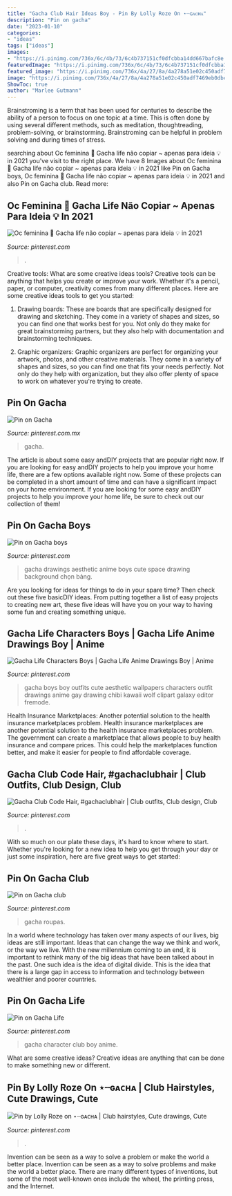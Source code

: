 ```yaml
---
title: "Gacha Club Hair Ideas Boy - Pin By Lolly Roze On ⋆┈ɢᴀᴄʜᴀ"
description: "Pin on gacha"
date: "2023-01-10"
categories:
- "ideas"
tags: ["ideas"]
images:
- "https://i.pinimg.com/736x/6c/4b/73/6c4b737151cf0dfcbba14dd667bafc8e.jpg"
featuredImage: "https://i.pinimg.com/736x/6c/4b/73/6c4b737151cf0dfcbba14dd667bafc8e.jpg"
featured_image: "https://i.pinimg.com/736x/4a/27/8a/4a278a51e02c450adf7469eb0dbccf00.jpg"
image: "https://i.pinimg.com/736x/4a/27/8a/4a278a51e02c450adf7469eb0dbccf00.jpg"
ShowToc: true
author: "Marlee Gutmann"
---
```



Brainstroming is a term that has been used for centuries to describe the ability of a person to focus on one topic at a time. This is often done by using several different methods, such as meditation, thoughtreading, problem-solving, or brainstorming. Brainstroming can be helpful in problem solving and during times of stress.

	

		
searching about Oc feminina 📎 Gacha life não copiar ~ apenas para ideia 💡 in 2021 you've visit to the right place. We have 8 Images about Oc feminina 📎 Gacha life não copiar ~ apenas para ideia 💡 in 2021 like Pin on Gacha boys, Oc feminina 📎 Gacha life não copiar ~ apenas para ideia 💡 in 2021 and also Pin on Gacha club. Read more:
		
    
## Oc Feminina 📎 Gacha Life Não Copiar ~ Apenas Para Ideia 💡 In 2021

<img loading=lazy src="https://i.pinimg.com/736x/40/2f/86/402f865d91832dd304f759464696947d.jpg" onerror="this.onerror=null;this.src='https://tse3.mm.bing.net/th?id=OIP.W2wMqHYbpu7erW5pcJCbZwAAAA&amp;pid=15.1';" alt="Oc feminina 📎 Gacha life não copiar ~ apenas para ideia 💡 in 2021">

_Source: pinterest.com_

>. 

	

Creative tools: What are some creative ideas tools?
Creative tools can be anything that helps you create or improve your work. Whether it's a pencil, paper, or computer, creativity comes from many different places. Here are some creative ideas tools to get you started:
1. Drawing boards: These are boards that are specifically designed for drawing and sketching. They come in a variety of shapes and sizes, so you can find one that works best for you. Not only do they make for great brainstorming partners, but they also help with documentation and brainstorming techniques.

2. Graphic organizers: Graphic organizers are perfect for organizing your artwork, photos, and other creative materials. They come in a variety of shapes and sizes, so you can find one that fits your needs perfectly. Not only do they help with organization, but they also offer plenty of space to work on whatever you're trying to create.

    
## Pin On Gacha

<img loading=lazy src="https://i.pinimg.com/736x/a1/44/b3/a144b301cd4188c4ffaf48d122463384.jpg" onerror="this.onerror=null;this.src='https://tse3.mm.bing.net/th?id=OIP.Y1WwpjvdPysNoLDXaWBvWwHaHV&amp;pid=15.1';" alt="Pin on Gacha">

_Source: pinterest.com.mx_

>gacha. 

	

The article is about some easy andDIY projects that are popular right now.
If you are looking for easy andDIY projects to help you improve your home life, there are a few options available right now. Some of these projects can be completed in a short amount of time and can have a significant impact on your home environment. If you are looking for some easy andDIY projects to help you improve your home life, be sure to check out our collection of them!

    
## Pin On Gacha Boys

<img loading=lazy src="https://i.pinimg.com/736x/20/bd/d1/20bdd15a53c310c28b2d68eb49832904.jpg" onerror="this.onerror=null;this.src='https://tse3.mm.bing.net/th?id=OIP.E_JI2s3WImsxewupSmP85AHaHa&amp;pid=15.1';" alt="Pin on Gacha boys">

_Source: pinterest.com_

>gacha drawings aesthetic anime boys cute space drawing background chọn bảng. 

	

Are you looking for ideas for things to do in your spare time? Then check out these five basicDIY ideas. From putting together a list of easy projects to creating new art, these five ideas will have you on your way to having some fun and creating something unique.

    
## Gacha Life Characters Boys | Gacha Life Anime Drawings Boy | Anime

<img loading=lazy src="https://i.pinimg.com/736x/4a/27/8a/4a278a51e02c450adf7469eb0dbccf00.jpg" onerror="this.onerror=null;this.src='https://tse3.mm.bing.net/th?id=OIP.ng1LpJYiO1ChN57gs_kb7AHaFj&amp;pid=15.1';" alt="Gacha Life Characters Boys | Gacha Life Anime Drawings Boy | Anime">

_Source: pinterest.com_

>gacha boys boy outfits cute aesthetic wallpapers characters outfit drawings anime gay drawing chibi kawaii wolf clipart galaxy editor fremode. 

	

Health Insurance Marketplaces: Another potential solution to the health insurance marketplaces problem.
Health insurance marketplaces are another potential solution to the health insurance marketplaces problem. The government can create a marketplace that allows people to buy health insurance and compare prices. This could help the marketplaces function better, and make it easier for people to find affordable coverage.

    
## Gacha Club Code Hair, #gachaclubhair | Club Outfits, Club Design, Club

<img loading=lazy src="https://i.pinimg.com/736x/26/eb/dd/26ebdd6ca795669b7e5dd3fdff591246.jpg" onerror="this.onerror=null;this.src='https://tse3.mm.bing.net/th?id=OIP.g7EK0xVz4raAVMmlZ-H6dAHaHa&amp;pid=15.1';" alt="Gacha Club Code Hair, #gachaclubhair | Club outfits, Club design, Club">

_Source: pinterest.com_

>. 

	

With so much on our plate these days, it's hard to know where to start. Whether you're looking for a new idea to help you get through your day or just some inspiration, here are five great ways to get started: 

    
## Pin On Gacha Club

<img loading=lazy src="https://i.pinimg.com/736x/a4/df/81/a4df8138c4e02f6c543bce87db1fddf4.jpg" onerror="this.onerror=null;this.src='https://tse3.mm.bing.net/th?id=OIP.zCMxm7E2GF88A50IzlljwQHaNA&amp;pid=15.1';" alt="Pin on Gacha club">

_Source: pinterest.com_

>gacha roupas. 

	

In a world where technology has taken over many aspects of our lives, big ideas are still important. Ideas that can change the way we think and work, or the way we live. With the new millennium coming to an end, it is important to rethink many of the big ideas that have been talked about in the past. One such idea is the idea of digital divide. This is the idea that there is a large gap in access to information and technology between wealthier and poorer countries.

    
## Pin On Gacha Life

<img loading=lazy src="https://i.pinimg.com/736x/66/9f/d4/669fd4a37e55c46ed4a5682dfd211b99.jpg" onerror="this.onerror=null;this.src='https://tse3.mm.bing.net/th?id=OIP.p6kc3QNWR0jMKSYxBE1AsgAAAA&amp;pid=15.1';" alt="Pin on Gacha Life">

_Source: pinterest.com_

>gacha character club boy anime. 

	

What are some creative ideas?
Creative ideas are anything that can be done to make something new or different.

    
## Pin By Lolly Roze On ⋆┈ɢᴀᴄʜᴀ | Club Hairstyles, Cute Drawings, Cute

<img loading=lazy src="https://i.pinimg.com/736x/6c/4b/73/6c4b737151cf0dfcbba14dd667bafc8e.jpg" onerror="this.onerror=null;this.src='https://tse1.mm.bing.net/th?id=OIP.CpRfPfrHQjhrJVIZdSfu0QHaHa&amp;pid=15.1';" alt="Pin by Lolly Roze on ⋆┈ɢᴀᴄʜᴀ | Club hairstyles, Cute drawings, Cute">

_Source: pinterest.com_

>. 

	

Invention can be seen as a way to solve a problem or make the world a better place.
Invention can be seen as a way to solve problems and make the world a better place. There are many different types of inventions, but some of the most well-known ones include the wheel, the printing press, and the Internet.

